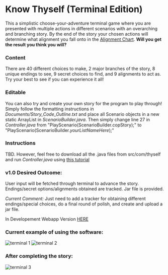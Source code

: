 # Know Thyself (Terminal Edition)

This a simplistic choose-your-adventure terminal game where you are presented with multiple actions in different scenarios with an overarching and branching story. 
By the end of the story your chosen actions will determine what alignment you fall onto in the [Alignment Chart](https://en.wikipedia.org/wiki/Alignment_(Dungeons_%26_Dragons)).
**Will you get the result you think you will?**

### Content
There are 40 different choices to make, 2 major branches of the story, 8 unique endings to see, 9 secret choices to find, and 9 alignments to act as. Try your best to see if you can experience it all!

### Editable
You can also try and create your own story for the program to play through! Simply follow the formatting instructions in _Documents/Story_Code_Outline.txt_ and place all Scenario objects in a new static ArrayList<Scenario> in _ScenarioBuilder.java_.
Then simply change line 27 in _Controller.java_ from "PlayScenario(ScenarioBuilder.copStory);" to "PlayScenario(ScenarioBuilder._yourListNameHere_);"

### Instructions
TBD. However, feel free to download all the .java files from src/com/thyself and run _Controller.java_ using [this tutorial](https://www.freecodecamp.org/news/how-to-execute-and-run-java-code/)

### v1.0 Desired Outcome:
User input will be fetched through terminal to advance the story. Endings/secret options/alignments obtained are tracked. Jar file is provided.

_Current Comment:_
Just need to add a tracker for obtaining different endings/special choices, do a final round of polish, and create and upload a jar file.

In Developement Webapp Version [HERE](https://github.com/sharktrexer/Know_Thyself)

### Current example of using the software:

![terminal 1](https://github.com/user-attachments/assets/e16caf2b-c6b7-4ea1-8e65-46649d4f7068)
![terminal 2](https://github.com/user-attachments/assets/4ae42631-749f-4d42-8555-dbc1ee33d170)
### After completing the story:
![terminal 3](https://github.com/user-attachments/assets/f1db5472-4729-4df9-9e61-301890bf8d57)
